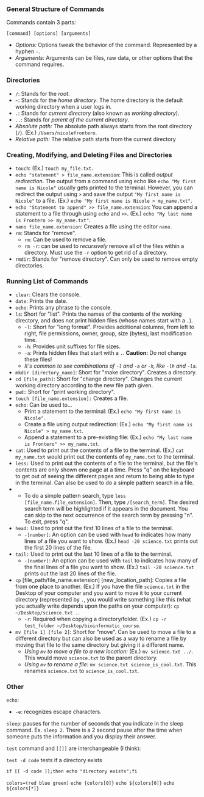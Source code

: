 ### General Structure of Commands

Commands contain 3 parts: 
```
[command] [options] [arguments]
```
* *Options:* Options tweak the behavior of the command.  Represented by a hyphen `-`.
* *Arguments:* Arguments can be files, raw data, or other options that the command requires.

### Directories
* `/`: Stands for the *root*.
* `~`: Stands for the *home directory*.  The home directory is the default working directory when a user logs in.
* `.`: Stands for *current directory* (also known as *working directory*). 
* `..`: Stands for *parent of the current directory*.
* *Absolute path:* The absolute path always starts from the root directory (`/`).  (Ex.) `/Users/nicolefrontero`.
* *Relative path:* The relative path starts from the current directory

### Creating, Modifying, and Deleting Files and Directories
* `touch`: (Ex.) `touch my_file.txt`.
* `echo "statement" > file_name.extension`: This is called *output redirection*.  The output from a command using echo like `echo "My first name is Nicole"` usually gets printed to the terminal.  However, you can redirect the output using `>` and save the output `"My first name is Nicole"` to a file.  (Ex.) `echo "My first name is Nicole > my_name.txt"`.
* `echo "Statement to append" >> file_name.extension`: You can append a statement to a file through using `echo` and `>>`.  (Ex.) `echo "My last name is Frontero >> my_name.txt"`.
* `nano file_name.extension`: Creates a file using the editor `nano`.
* `rm`: Stands for "remove".
  - `rm`: Can be used to remove a file.
  - `rm -r`: can be used to *recursively* remove all of the files within a directory.  Must use the `-r` option to get rid of a directory.
* `rmdir`: Stands for "remove directory".  Can only be used to remove empty directories.

### Running List of Commands

* `clear`:  Clears the console.
* `date`:  Prints the date.
* `echo`:  Prints any phrase to the console.
* `ls`:  Short for "list".  Prints the names of the contents of the working directory, and does not print hidden files (whose names start with a `.`).  
  - `-l`:  Short for "long format".  Provides additional columns, from left to right, file permissions, owner, group, size (bytes), last modification time.
  - `-h`: Provides unit suffixes for file sizes.
  - `-a`: Prints hidden files that start with a `.`.  **Caution:** Do not change these files!
  - *It's common to see combinations of `-l` and `-a` or `-h`, like `-lh` and `-la`.*
* `mkdir [directory_name]`: Short for "make directory".  Creates a directory.  
* `cd [file_path]`: Short for "change directory".  Changes the current working directory according to the new file path given.
* `pwd:` Short for "print working directory".
* `touch [file_name.extension]:` Creates a file.
* `echo`: Can be used to...
  - Print a statement to the terminal: (Ex.) `echo "My first name is Nicole"`.
  - Create a file using output redirection: (Ex.) `echo "My first name is Nicole" > my_name.txt`.
  - Append a statement to a pre-existing file: (Ex.) `echo "My last name is Frontero" >> my_name.txt`.
* `cat`: Used to print out the contents of a file to the terminal.  (Ex.) `cat my_name.txt` would print out the contents of `my_name.txt` to the terminal.
* `less:` Used to print out the contents of a file to the terminal, but the file's contents are only shown one page at a time.  Press "q" on the keyboard to get out of seeing the different pages and return to being able to type in the terminal.  Can also be used to do a simple pattern search in a file.  
*   - To do a simple pattern search, type `less [file_name.file_extension]`.  Then, type `/[search_term]`.  The desired search term will be highlighted if it appears in the document.  You can skip to the next occurrence of the search term by pressing "n".  To exit, press "q".
* `head:` Used to print out the first 10 lines of a file to the terminal.
  - `-[number]`: An option can be used with `head` to indicates how many lines of a file you want to show.  (Ex.) `head -20 science.txt` prints out the first 20 lines of the file.  
* `tail:` Used to print out the last 10 lines of a file to the terminal.
  - `-[number]`: An option can be used with `tail` to indicates how many of the final lines of a file you want to show.  (Ex.) `tail -20 science.txt` prints out the last 20 lines of the file. 
* `cp` [file_path/file_name.extension] [new_location_path]: Copies a file from one place to another.  (Ex.) If you have the file `science.txt` in the Desktop of your computer and you want to move it to your current directory (represented by `.`, you would write something like this (what you actually write depends upon the paths on your computer): `cp ~/Desktop/science.txt .`.
  - `-r`: Required when copying a directory/folder. (Ex.) `cp -r test_folder ~/Desktop/bioinformatic_course`.
* `mv [file 1] [file 2]`: Short for "move".  Can be used to move a file to a different directory but can also be used as a way to rename a file by moving that file to the same directory but giving it a different name.
  - *Using `mv` to move a file to a new location:* (Ex.) `mv science.txt ../`.  This would move `science.txt` to the parent directory.
  - *Using `mv` to rename a file:* `mv science.txt science_is_cool.txt`.  This renames `science.txt` to `science_is_cool.txt`.



### Other

`echo`: 

* `-e`: recognizes escape characters.  

`sleep`: pauses for the number of seconds that you indicate in the sleep command.  Ex. `sleep 2`.  There is a 2 second pause after the time when someone puts the information and you display their answer.

`test` command and `[[]]` are interchangeable (I think):

`test -d code` tests if a directory exists

`if [[ -d code ]];then echo "directory exists";fi`

`colors=(red blue green)`
`echo {colors[0]}`
`echo ${colors[0]}`
`echo ${colors[*]}`
